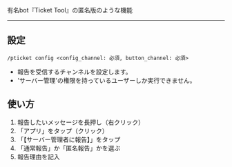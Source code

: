 有名bot『Ticket Tool』の匿名版のような機能  

---

## 設定

```
/pticket config <config_channel: 必須, button_channel: 必須>
```
- 報告を受信するチャンネルを設定します。
- 'サーバー管理'の権限を持っているユーザーしか実行できません。


## 使い方
1. 報告したいメッセージを長押し（右クリック）
1. 「アプリ」をタップ（クリック）
1. 「【サーバー管理者に報告】」をタップ
1. 「通常報告」か「匿名報告」かを選ぶ
1. 報告理由を記入